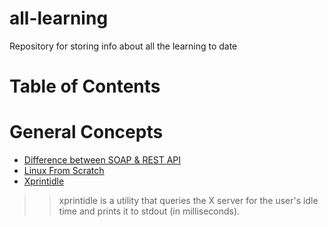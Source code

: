 # all-learning
Repository for storing info about all the learning to date
# Table of Contents

# General Concepts
* [Difference between SOAP & REST API](https://www.upwork.com/hiring/development/soap-vs-rest-comparing-two-apis/)
* [Linux From Scratch](http://www.linuxfromscratch.org/lfs/)  
* [Xprintidle](https://github.com/g0hl1n/xprintidle) 
>> xprintidle is a utility that queries the X server for the user's idle time and prints it to stdout (in milliseconds).

